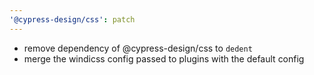 ```yaml
---
'@cypress-design/css': patch
---
```


- remove dependency of @cypress-design/css to `dedent`
- merge the windicss config passed to plugins with the default config
